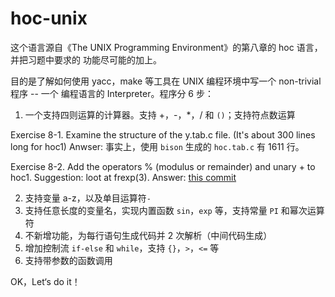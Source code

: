 # hoc-unix

这个语言源自《The UNIX Programming Environment》的第八章的 hoc 语言，并把习题中要求的
功能尽可能的加上。

目的是了解如何使用 yacc，make 等工具在 UNIX 编程环境中写一个 non-trivial 程序 -- 一个
编程语言的 Interpreter。程序分 6 步：
1. 一个支持四则运算的计算器。支持 +，-，\*，/ 和 `()`；支持符点数运算

Exercise 8-1. Examine the structure of the y.tab.c file. (It's about 300 lines long for hoc1)
Anwser: 事实上，使用 `bison` 生成的 `hoc.tab.c` 有 1611 行。

Exercise 8-2. Add the operators % (modulus or remainder) and unary + to hoc1. Suggestion: loot at frexp(3).
Answer: [this commit](https://github.com/guo-sj/hoc-unix/commit/d3416b36fa9f9324f40562255298930cbece7f3d)

2. 支持变量 a-z，以及单目运算符`-`
3. 支持任意长度的变量名，实现内置函数 `sin`，`exp` 等，支持常量 `PI` 和幂次运算符
4. 不新增功能，为每行语句生成代码并 2 次解析（中间代码生成）
5. 增加控制流 `if-else` 和 `while`，支持 `{}`，`>`，`<=` 等
6. 支持带参数的函数调用

OK，Let‘s do it！
